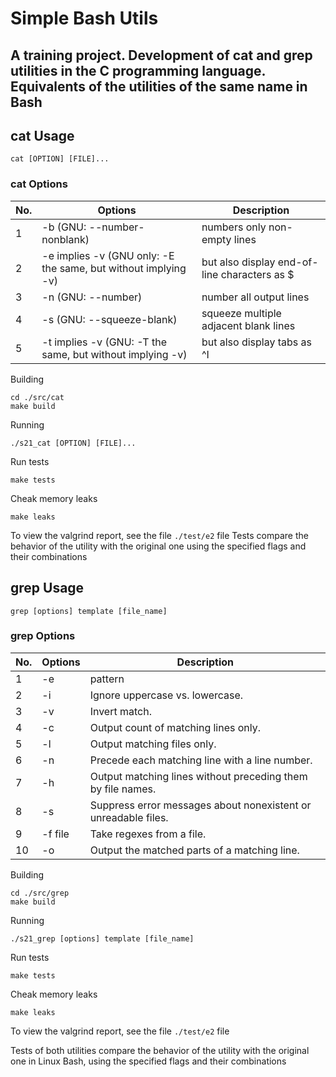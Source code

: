 # Simple Bash Utils
## A training project. Development of cat and grep utilities in the C programming language. Equivalents of the utilities of the same name in Bash

## cat Usage

`cat [OPTION] [FILE]...`

### cat Options

| No. | Options | Description |
| ------ | ------ | ------ |
| 1 | -b (GNU: --number-nonblank) | numbers only non-empty lines |
| 2 | -e implies -v (GNU only: -E the same, but without implying -v) | but also display end-of-line characters as $  |
| 3 | -n (GNU: --number) | number all output lines |
| 4 | -s (GNU: --squeeze-blank) | squeeze multiple adjacent blank lines |
| 5 | -t implies -v (GNU: -T the same, but without implying -v) | but also display tabs as ^I  |

Building
```
cd ./src/cat
make build
```

Running
```
./s21_cat [OPTION] [FILE]...
```

Run tests
```
make tests
```

Cheak memory leaks
```
make leaks
```

To view the valgrind report, see the file `./test/e2` file
Tests compare the behavior of the utility with the original one using the specified flags and their combinations

## grep Usage

`grep [options] template [file_name]`

### grep Options

| No. | Options | Description |
| ------ | ------ | ------ |
| 1 | -e | pattern |
| 2 | -i | Ignore uppercase vs. lowercase.  |
| 3 | -v | Invert match. |
| 4 | -c | Output count of matching lines only. |
| 5 | -l | Output matching files only.  |
| 6 | -n | Precede each matching line with a line number. |
| 7 | -h | Output matching lines without preceding them by file names. |
| 8 | -s | Suppress error messages about nonexistent or unreadable files. |
| 9 | -f file | Take regexes from a file. |
| 10 | -o | Output the matched parts of a matching line. |

Building 
```
cd ./src/grep
make build
```
Running 
```
./s21_grep [options] template [file_name]
```
Run tests 
```
make tests
```
Cheak memory leaks
```
make leaks
```
To view the valgrind report, see the file `./test/e2` file

Tests of both utilities compare the behavior of the utility with the original one in Linux Bash, using the specified flags and their combinations
